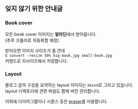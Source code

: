 ## 잊지 않기 위한 안내글

### Book cover
모든 book cover 이미지는 **알라딘**에서 받아옵니다.  
(추후 크롤러로 자동화할 예정)

받아오면 이미지 사이즈가 좀 큰데  
`$ convert -resize 50% big-book.jpg small-book.jpg`  
커맨드로 리사이즈해서 저장합니다.

### Layout
블로그 글의 구성을 요약하는 layout 이미지는 `Xmind`로 그리고 있습니다.  
layout 디렉토리에 관련 파일도 함께 버전 관리합니다.

이외에 다이어그램이나 시퀀스 등은 [eraser](https://www.tryeraser.com/)를 이용합니다.